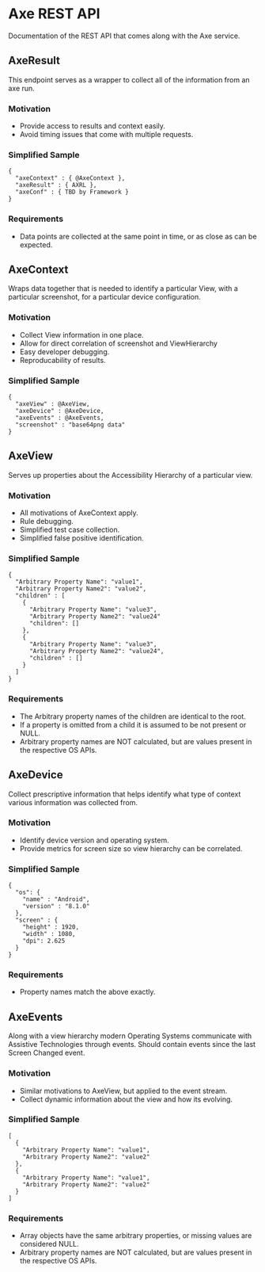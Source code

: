 # Axe REST API

Documentation of the REST API that comes along with the Axe service.

## AxeResult

This endpoint serves as a wrapper to collect all of the information from an axe run. 

### Motivation

- Provide access to results and context easily.
- Avoid timing issues that come with multiple requests.

### Simplified Sample
```
{
  "axeContext" : { @AxeContext },
  "axeResult" : { AXRL },
  "axeConf" : { TBD by Framework }  
}
```

### Requirements

- Data points are collected at the same point in time, or as close as can be expected.

## AxeContext

Wraps data together that is needed to identify a particular View, with a particular screenshot,
for a particular device configuration.

### Motivation

- Collect View information in one place.
- Allow for direct correlation of screenshot and ViewHierarchy
- Easy developer debugging.
- Reproducability of results.

### Simplified Sample

```
{
  "axeView" : @AxeView,
  "axeDevice" : @AxeDevice,
  "axeEvents" : @AxeEvents,
  "screenshot" : "base64png data"
}
```

## AxeView

Serves up properties about the Accessibility Hierarchy of a particular view. 

### Motivation

- All motivations of AxeContext apply.
- Rule debugging.
- Simplified test case collection.
- Simplified false positive identification.

### Simplified Sample

```
{
  "Arbitrary Property Name": "value1",
  "Arbitrary Property Name2": "value2",
  "children" : [
    {
      "Arbitrary Property Name": "value3",
      "Arbitrary Property Name2": "value24"
      "children": []
    }, 
    {
      "Arbitrary Property Name": "value3",
      "Arbitrary Property Name2": "value24",
      "children" : []
    }
  ]
}
```

### Requirements

- The Arbitrary property names of the children are identical to the root. 
- If a property is omitted from a child it is assumed to be not present or NULL.
- Arbitrary property names are NOT calculated, but are values present in the respective OS APIs.

## AxeDevice

Collect prescriptive information that helps identify what type of context various information 
was collected from.

### Motivation

- Identify device version and operating system.
- Provide metrics for screen size so view hierarchy can be correlated.

### Simplified Sample

```
{
  "os": {
    "name" : "Android",
    "version" : "8.1.0"
  },
  "screen" : {
    "height" : 1920,
    "width" : 1080,
    "dpi": 2.625
  }
}

```

### Requirements

- Property names match the above exactly.

## AxeEvents

Along with a view hierarchy modern Operating Systems communicate with Assistive Technologies through
events. Should contain events since the last Screen Changed event.

### Motivation

- Similar motivations to AxeView, but applied to the event stream.
- Collect dynamic information about the view and how its evolving.

### Simplified Sample

```
[
  {
    "Arbitrary Property Name": "value1",
    "Arbitrary Property Name2": "value2"
  },
  {
    "Arbitrary Property Name": "value1",
    "Arbitrary Property Name2": "value2"
  }
]
```

### Requirements

- Array objects have the same arbitrary properties, or missing values are considered NULL.
- Arbitrary property names are NOT calculated, but are values present in the respective OS APIs.
